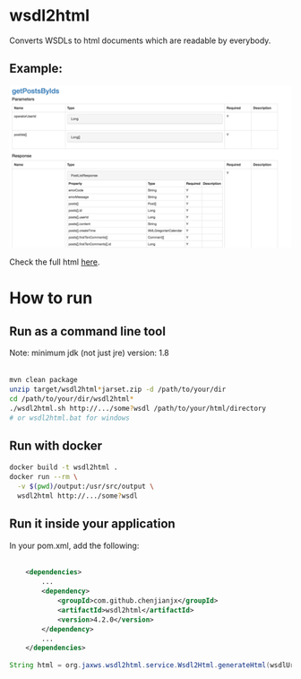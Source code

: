 # wsdl2html

Converts WSDLs to html documents which are readable by everybody. 
 

## Example: 

![v3-sample](doc/image/v3-sample.png)

Check the full html [here](https://rawgit.com/chenjianjx/wsdl2html/master/doc/sample/BbsWebService_v2.html). 


# How to run

## Run as a command line tool

Note:  minimum jdk (not just jre) version: 1.8

```bash

mvn clean package 
unzip target/wsdl2html*jarset.zip -d /path/to/your/dir
cd /path/to/your/dir/wsdl2html*
./wsdl2html.sh http://.../some?wsdl /path/to/your/html/directory  
# or wsdl2html.bat for windows

```

## Run with docker

```bash
docker build -t wsdl2html .
docker run --rm \
  -v $(pwd)/output:/usr/src/output \
  wsdl2html http://.../some?wsdl
```

## Run it inside your application

In your pom.xml, add the following: 

```xml

	<dependencies>
		...	
		<dependency>
			<groupId>com.github.chenjianjx</groupId>
			<artifactId>wsdl2html</artifactId>
			<version>4.2.0</version>
		</dependency>
		...
	</dependencies>	

```



```java
String html = org.jaxws.wsdl2html.service.Wsdl2Html.generateHtml(wsdlUrl); 
```  
